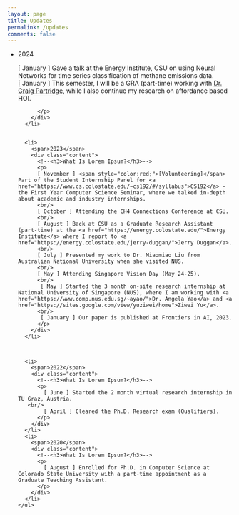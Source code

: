 ```yaml
---
layout: page
title: Updates
permalink: /updates
comments: false
---
```


<html>
<head>
  <title>Pure CSS Timeline Design With Cool Hover Effects</title>
  <meta name="viewport" content="width=device-width, initial-scale=1.0">
  <link rel="stylesheet" type="text/css" href="https://anjugopinath.github.io/styles/updates.css">
</head>
<body>
  <div class="timeline">
    <ul>
      <li>
        <span>2024</span>
        <div class="content">
          <!--<h3>What Is Lorem Ipsum?</h3>-->
          <p>
            [ January ] Gave a talk at the Energy Institute, CSU on using Neural Networks for time series classification of methane emissions data.
          <br/>
            [ January ] This semester, I will be a GRA (part-time) working with <a href="https://compsci.colostate.edu/person/?id=B671CC0FDBA374C584551B7982C0D4DE&sq=t">Dr. Craig Partridge</a>, while I also continue my research on affordance based HOI.
       <br/>
            
          </p>
        </div>
      </li>
     
      
      <li>
        <span>2023</span>
        <div class="content">
          <!--<h3>What Is Lorem Ipsum?</h3>--> 
          <p>  
          [ November ] <span style="color:red;">[Volunteering]</span> Part of the Student Internship Panel for <a href="https://www.cs.colostate.edu/~cs192/#/syllabus">CS192</a> - the First Year Computer Science Seminar, where we talked in-depth about academic and industry internships.
          <br/>
          [ October ] Attending the CH4 Connections Conference at CSU.
          <br/>
          [ August ] Back at CSU as a Graduate Research Assistant (part-time) at the <a href="https://energy.colostate.edu/">Energy Institute</a> where I report to <a href="https://energy.colostate.edu/jerry-duggan/">Jerry Duggan</a>. 
          <br/>  
          [ July ] Presented my work to Dr. Miaomiao Liu from Australian National University when she visited NUS.
          <br/>
          [ May ] Attending Singapore Vision Day (May 24-25).
          <br/>
           [ May ] Started the 3 month on-site research internship at National University of Singapore (NUS), where I am working with <a href="https://www.comp.nus.edu.sg/~ayao/">Dr. Angela Yao</a> and <a href="https://sites.google.com/view/yuziwei/home">Ziwei Yu</a>. 
          <br/>     
           [ January ] Our paper is published at Frontiers in AI, 2023.
          </p>
        </div>
      </li>
      
      
      
      <li>
        <span>2022</span>
        <div class="content">
          <!--<h3>What Is Lorem Ipsum?</h3>-->
          <p>
            [ June ] Started the 2 month virtual research internship in TU Graz, Austria.
       <br/>
            [ April ] Cleared the Ph.D. Research exam (Qualifiers).
          </p>
        </div>
      </li>
      <li>
        <span>2020</span>
        <div class="content">
          <!--<h3>What Is Lorem Ipsum?</h3>-->
          <p>
            [ August ] Enrolled for Ph.D. in Computer Science at Colorado State University with a part-time appointment as a Graduate Teaching Assistant.
          </p>
        </div>
      </li>
    </ul>
  </div>

</body>
</html>


